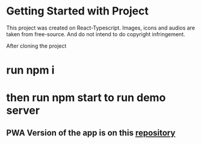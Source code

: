 # Getting Started with Project

This project was created on React-Typescript. Images, icons and audios are taken from free-source. And do not intend to do copyright infringement.

After cloning the project

# run npm i

# then run npm start to run demo server

## PWA Version of the app is on this <a href="https://github.com/Anasnew99/snake-app-pwa">repository</a>


